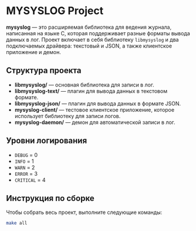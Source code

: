 # MYSYSLOG Project

**mysyslog** — это расширяемая библиотека для ведения журнала, написанная на языке C, которая поддерживает разные форматы вывода данных в лог. Проект включает в себя библиотеку `libmysyslog` и два подключаемых драйвера: текстовый и JSON, а также клиентское приложение и демон.

## Структура проекта

- **libmysyslog/** — основная библиотека для записи в лог.
- **libmysyslog-text/** — плагин для вывода данных в текстовом формате.
- **libmysyslog-json/** — плагин для вывода данных в формате JSON.
- **mysyslog-client/** — тестовое клиентское приложение, которое использует библиотеку для записи логов.
- **mysyslog-daemon/** — демон для автоматической записи в лог.

## Уровни логирования

- `DEBUG` = 0
- `INFO` = 1
- `WARN` = 2
- `ERROR` = 3
- `CRITICAL` = 4

## Инструкция по сборке

Чтобы собрать весь проект, выполните следующие команды:

```bash
make all
